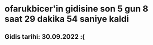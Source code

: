 # ofarukbicer'in gidisine son 5 gun 8 saat 29 dakika 54 saniye kaldi

## Gidis tarihi: 30.09.2022 :(